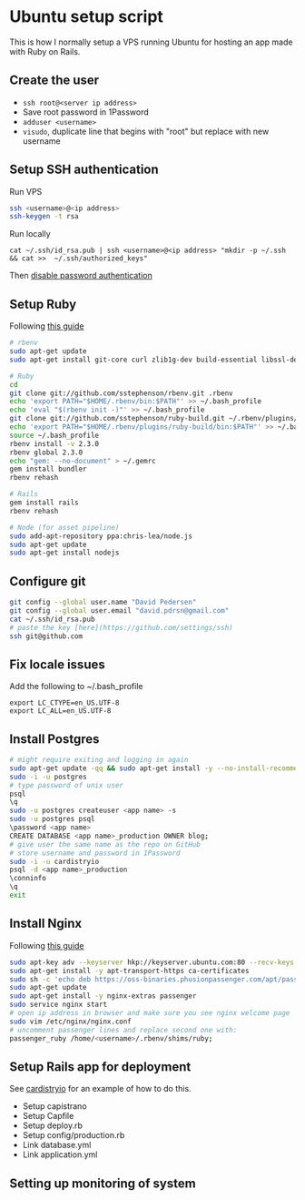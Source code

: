Ubuntu setup script
===================

This is how I normally setup a VPS running Ubuntu for hosting an app made with Ruby on Rails.

## Create the user

- `ssh root@<server ip address>`
- Save root password in 1Password
- `adduser <username>`
- `visudo`, duplicate line that begins with "root" but replace with new username

## Setup SSH authentication

Run VPS

```bash
ssh <username>@<ip address>
ssh-keygen -t rsa
```

Run locally

```
cat ~/.ssh/id_rsa.pub | ssh <username>@<ip address> "mkdir -p ~/.ssh && cat >>  ~/.ssh/authorized_keys"
```

Then [disable password authentication](http://askubuntu.com/questions/435615/disable-password-authentication-in-ssh)

## Setup Ruby

Following [this guide](https://www.digitalocean.com/community/tutorials/how-to-install-ruby-on-rails-with-rbenv-on-ubuntu-14-04)

```bash
# rbenv
sudo apt-get update
sudo apt-get install git-core curl zlib1g-dev build-essential libssl-dev libreadline-dev libyaml-dev libsqlite3-dev sqlite3 libxml2-dev libxslt1-dev libcurl4-openssl-dev python-software-properties libffi-dev

# Ruby
cd
git clone git://github.com/sstephenson/rbenv.git .rbenv
echo 'export PATH="$HOME/.rbenv/bin:$PATH"' >> ~/.bash_profile
echo 'eval "$(rbenv init -)"' >> ~/.bash_profile
git clone git://github.com/sstephenson/ruby-build.git ~/.rbenv/plugins/ruby-build
echo 'export PATH="$HOME/.rbenv/plugins/ruby-build/bin:$PATH"' >> ~/.bash_profile
source ~/.bash_profile
rbenv install -v 2.3.0
rbenv global 2.3.0
echo "gem: --no-document" > ~/.gemrc
gem install bundler
rbenv rehash

# Rails
gem install rails
rbenv rehash

# Node (for asset pipeline)
sudo add-apt-repository ppa:chris-lea/node.js
sudo apt-get update
sudo apt-get install nodejs
```

## Configure git

```bash
git config --global user.name "David Pedersen"
git config --global user.email "david.pdrsn@gmail.com"
cat ~/.ssh/id_rsa.pub
# paste the key [here](https://github.com/settings/ssh)
ssh git@github.com
```

## Fix locale issues

Add the following to ~/.bash_profile

```
export LC_CTYPE=en_US.UTF-8
export LC_ALL=en_US.UTF-8
```

## Install Postgres

```bash
# might require exiting and logging in again
sudo apt-get update -qq && sudo apt-get install -y --no-install-recommends libpq-dev
sudo -i -u postgres
# type password of unix user
psql
\q
sudo -u postgres createuser <app name> -s
sudo -u postgres psql
\password <app name>
CREATE DATABASE <app name>_production OWNER blog;
# give user the same name as the repo on GitHub
# store username and password in 1Password
sudo -i -u cardistryio
psql -d <app name>_production
\conninfo
\q
exit
```

## Install Nginx

Following [this guide](https://gorails.com/deploy/ubuntu/14.04)

```bash
sudo apt-key adv --keyserver hkp://keyserver.ubuntu.com:80 --recv-keys 561F9B9CAC40B2F7
sudo apt-get install -y apt-transport-https ca-certificates
sudo sh -c 'echo deb https://oss-binaries.phusionpassenger.com/apt/passenger trusty main > /etc/apt/sources.list.d/passenger.list'
sudo apt-get update
sudo apt-get install -y nginx-extras passenger
sudo service nginx start
# open ip address in browser and make sure you see nginx welcome page
sudo vim /etc/nginx/nginx.conf
# uncomment passenger lines and replace second one with:
passenger_ruby /home/<username>/.rbenv/shims/ruby;
```

## Setup Rails app for deployment

See [cardistryio](https://github.com/davidpdrsn/CardistryIO) for an example of how to do this.

- Setup capistrano
- Setup Capfile
- Setup deploy.rb
- Setup config/production.rb
- Link database.yml
- Link application.yml

## Setting up monitoring of system
